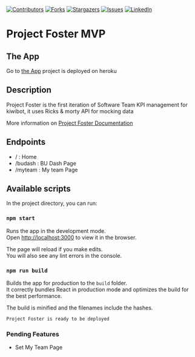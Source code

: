 [![Contributors][contributors-shield]][contributors-url]
[![Forks][forks-shield]][forks-url]
[![Stargazers][stars-shield]][stars-url]
[![Issues][issues-shield]][issues-url]
[![LinkedIn][linkedin-shield]][linkedin-url]

# Project Foster MVP

## The App

Go to [the App](https://projectfoster.herokuapp.com) project is deployed on heroku

## Description
Project Foster is the first iteration of Software Team KPI management for kiwibot, it uses Ricks & morty API for mocking data

More information on [Project Foster Documentation](https://docs.google.com/presentation/d/1o0Yy2yswC6FMoCR8QvW0i8rGjQhorbo05Gd4aWGMN90/edit?usp=sharing)

## Endpoints
* / : Home
* /budash : BU Dash Page
* /myteam : My team Page

## Available scripts

In the project directory, you can run:

### `npm start`

Runs the app in the development mode.\
Open [http://localhost:3000](http://localhost:3000) to view it in the browser.

The page will reload if you make edits.\
You will also see any lint errors in the console.

### `npm run build`

Builds the app for production to the `build` folder.\
It correctly bundles React in production mode and optimizes the build for the best performance.

The build is minified and the filenames include the hashes.

`Project Foster is ready to be deployed`

### Pending Features
* Set My Team Page

[contributors-shield]: https://img.shields.io/github/contributors/Dev-Loup/project_foster?style=flat-square
[contributors-url]: https://github.com/Dev-Loup/project_foster/graphs/contributors
[forks-shield]: https://img.shields.io/github/forks/Dev-Loup/project_foster.svg?style=flat-square
[forks-url]: https://github.com/Dev-Loup/project_foster/network/members
[stars-shield]: https://img.shields.io/github/stars/Dev-Loup/project_foster.svg?style=flat-square
[stars-url]: https://github.com/Dev-Loup/project_foster/stargazers
[issues-shield]: https://img.shields.io/github/issues/Dev-Loup/project_foster?style=flat-square
[issues-url]: https://github.com/Dev-Loup/project_foster/issues
[linkedin-shield]: https://img.shields.io/badge/-LinkedIn-black.svg?style=flat-square&logo=linkedin&colorB=555
[linkedin-url]: https://linkedin.com/in/Dev-Loup
